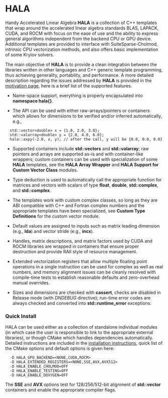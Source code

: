 # HALA

Handy Accelerated Linear Algebra **HALA** is a collection of C++ templates that wrap around  the accelerated linear algebra standards BLAS, LAPACK, CUDA, and ROCM with focus on the ease of use and the ability to express general algorithms independent from the backend CPU or GPU device. Additional templates are provided to interface with SuiteSparse-Cholmod, intrinsic CPU vectorization methods, and also offers basic implementation of some Krylov solvers.

The main objective of **HALA** is to provide a clean integration between the libraries written in other languages and C++ generic template programming, thus achieving generality, portability, and performance. A more detailed description regarding the issues addressed by **HALA** is provided in the [motivation page](doxygen/motivation.md), here is a brief list of the supported features.

* Name-space support, everything is properly encapsulated into **namespace hala{}**.

* The API can be used with either raw-arrays/pointers or containers which allows for dimensions to be verified and/or inferred automatically, e.g.,
```
  std::vector<double> x = {1.0, 2.0, 3.0};
  std::valarray<double> y = {2.0, 4.0, 6.0};
  hala::axpy(-2.0, x, y); // after the call, y will be {0.0, 0.0, 0.0}
```

* Supported containers include **std::vectors** and **std::valarray**; raw pointers and arrays are supported as-is and with container-like wrappers; custom containers can be used with specialization of some **HALA** templates, see the **HALA Array Wrapper** and **HALA Support for Custom Vector Class** modules.

* Type deduction is used to automatically call the appropriate function for matrices and vectors with scalars of type **float**, **double**, **std::complex<float>**, and **std::complex<double>**.

* The templates work with custom complex classes, so long as they are ABI compatible with C++ and Fortran complex numbers and the appropriate templates have been specialized, see **Custom Type Definitions** for the custom vector module.

* Default values are assigned to inputs such as matrix leading dimension (e.g., **lda**) and vector stride (e.g., **incx**).

* Handles, matrix descriptions, and matrix factors used by CUDA and ROCM libraries are wrapped in containers that ensure proper destruction and provide RAII style of resource management.

* Extended vectorization registers that allow multiple floating point operations in a single instruction can be used for complex as well as real numbers, and memory alignment issues can be cleanly resolved with compile-time tests to establish reasonable defaults and zero-overhead manual overrides.

* Sizes and dimensions are checked with **cassert**, checks are disabled in Release mode (with *DNDEBUG* directive); run-time error codes are always checked and converted into **std::runtime_error** exceptions.


### Quick Install

HALA can be used either as a collection of standalone individual modules (in which case the user is responsible to link to the appropriate external libraries), or though CMake which handles dependencies automatically. Detailed instructions are included in the [installation instructions](doxygen/installation.md), quick list of the CMake options and default options is given here:
```
  -D HALA_GPU_BACKEND=<NONE,CUDA,ROCM>
  -D HALA_EXTENDED_REGISTERS=<NONE,SSE,AVX,AVX512>
  -D HALA_ENABLE_CHOLMOD=OFF
  -D HALA_ENABLE_TESTING=OFF
  -D HALA_ENABLE_DOXYGEN=OFF
```
The **SSE** and **AVX** options test for 128/256/512-bit alignment of **std::vector** containers and enable the appropriate compiler flags.
